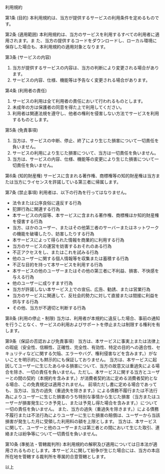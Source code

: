 利用規約

第1条 (目的)
本利用規約は、当方が提供するサービスの利用条件を定めるものです。

第2条 (適用範囲)
本利用規約は、当方のサービスを利用するすべての利用者に適用されます。ま
た、当方の提供するコードをダウンロードし、ローカル環境に保存した場合も、本利用規約の適用対象となります。

第3条 (サービスの内容)
1. 当方が提供するサービスの内容は、当方の判断により変更される場合があります。
2. サービスの内容、仕様、機能等は予告なく変更される場合があります。

第4条 (利用者の責任)
1. サービスの利用は全て利用者の責任において行われるものとします。
2. 未成年の方は保護者の同意を得た上で利用してください。
3. 利用者は関連法規を遵守し、他者の権利を侵害しない方法でサービスを利用するものとします。

第5条 (免責事項)
1. 当方は、サービスの中断、停止、終了により生じた損害について一切責任を負いません。
2. サービスの利用により生じた損害について、当方は一切責任を負いません。
3. 当方は、サービスの内容、仕様、機能等の変更により生じた損害について一切責任を負いません。

第6条 (知的財産権)
サービスに含まれる著作権、商標権等の知的財産権は当方または当方にライセンスを許諾している第三者に帰属します。

第7条 (禁止事項)
利用者は、以下の行為を行ってはなりません。
- 法令または公序良俗に違反する行為
- 犯罪行為に関連する行為
- 本サービスの内容等、本サービスに含まれる著作権、商標権ほか知的財産権を侵害する行為
- 当方、ほかのユーザー、またはその他第三者のサーバーまたはネットワークの機能を破壊したり、妨害したりする行為
- 本サービスによって得られた情報を商業的に利用する行為
- 当方のサービスの運営を妨害するおそれのある行為
- 不正アクセスをし、またはこれを試みる行為
- 他のユーザーに関する個人情報等を収集または蓄積する行為
- 不正な目的を持って本サービスを利用する行為
- 本サービスの他のユーザーまたはその他の第三者に不利益、損害、不快感を与える行為
- 他のユーザーに成りすます行為
- 当方が許諾しない本サービス上での宣伝、広告、勧誘、または営業行為
- 当方のサービスに関連して、反社会的勢力に対して直接または間接に利益を供与する行為
- その他、当方が不適切と判断する行為

第8条 (利用の停止・制限)
当方は、利用者が本規約に違反した場合、事前の通知を行うことなく、サービスの利用およびサポートを停止または制限する権利を有します。

第9条（保証の否認および免責事項）
当方は、本サービスに事実上または法律上の瑕疵（安全性、信頼性、正確性、完全性、有効性、特定の目的への適合性、セキュリティなどに関する欠陥、エラーやバグ、権利侵害などを含みます。）がないことを明示的にも黙示的にも保証しておりません。
当方は、本サービスに起因してユーザーに生じたあらゆる損害について、当方の故意又は重過失による場合を除き、一切の責任を負いません。ただし、本サービスに関する当方とユーザーとの間の契約（本規約を含みます。）が消費者契約法に定める消費者契約となる場合、この免責規定は適用されません。
前項ただし書に定める場合であっても、当方は、当方の過失（重過失を除きます。）による債務不履行または不法行為によりユーザーに生じた損害のうち特別な事情から生じた損害（当方またはユーザーが損害発生につき予見し、または予見し得た場合を含みます。）について一切の責任を負いません。
また、当方の過失（重過失を除きます。）による債務不履行または不法行為によりユーザーに生じた損害の賠償は、ユーザーから当該損害が発生した月に受領した利用料の額を上限とします。
当方は、本サービスに関して、ユーザーと他のユーザーまたは第三者との間において生じた取引、連絡または紛争等について一切責任を負いません。


第10条 (準拠法・管轄裁判所)
本利用規約の解釈及び適用については日本法が適用されるものとします。本サービスに関して紛争が生じた場合には、当方の本店所在地を管轄する裁判所を専属的合意管轄とします。

以上
